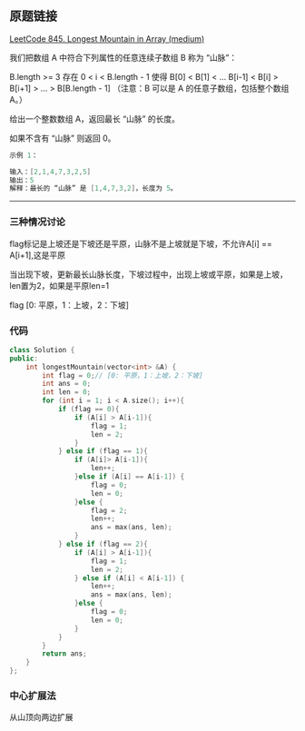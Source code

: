 ## 原题链接

[LeetCode 845. Longest Mountain in Array (medium)](https://leetcode-cn.com/problems/longest-mountain-in-array/)

我们把数组 A 中符合下列属性的任意连续子数组 B 称为 “山脉”：

B.length >= 3
存在 0 < i < B.length - 1 使得 B[0] < B[1] < ... B[i-1] < B[i] > B[i+1] > ... > B[B.length - 1]
（注意：B 可以是 A 的任意子数组，包括整个数组 A。）

给出一个整数数组 A，返回最长 “山脉” 的长度。

如果不含有 “山脉” 则返回 0。

```cpp
示例 1：

输入：[2,1,4,7,3,2,5]
输出：5
解释：最长的 “山脉” 是 [1,4,7,3,2]，长度为 5。
```

---

### 三种情况讨论

flag标记是上坡还是下坡还是平原，山脉不是上坡就是下坡，不允许A[i] == A[i+1],这是平原

当出现下坡，更新最长山脉长度，下坡过程中，出现上坡或平原，如果是上坡，len置为2，如果是平原len=1

flag [0: 平原，1：上坡，2：下坡]

### 代码

```cpp
class Solution {
public:
    int longestMountain(vector<int> &A) {
        int flag = 0;// [0: 平原，1：上坡，2：下坡]
        int ans = 0;
        int len = 0;
        for (int i = 1; i < A.size(); i++){
            if (flag == 0){
                if (A[i] > A[i-1]){
                    flag = 1;
                    len = 2;
                }
            } else if (flag == 1){
                if (A[i]> A[i-1]){
                    len++;
                }else if (A[i] == A[i-1]) {
                    flag = 0;
                    len = 0;
                }else {
                    flag = 2;
                    len++;
                    ans = max(ans, len);
                }
            } else if (flag == 2){
                if (A[i] > A[i-1]){
                    flag = 1;
                    len = 2;
                } else if (A[i] < A[i-1]) {
                    len++;
                    ans = max(ans, len);
                }else {
                    flag = 0;
                    len = 0;
                }
            }
        }
        return ans;
    }
};
```


### 中心扩展法

从山顶向两边扩展

